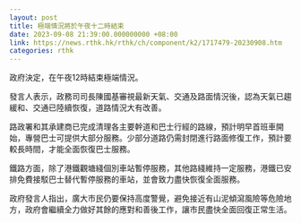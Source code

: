 ```yaml
---
layout: post
title: 極端情況將於午夜十二時結束
date: 2023-09-08 21:39:00.000000000 +08:00
link: https://news.rthk.hk/rthk/ch/component/k2/1717479-20230908.htm
categories: rthk
---
```


政府決定，在午夜12時結束極端情況。

發言人表示，政務司司長陳國基審視最新天氣、交通及路面情況後，認為天氣已趨緩和、交通已陸續恢復，道路情況大有改善。

路政署和其承建商已完成清理各主要幹道和巴士行經的路線，預計明早首班車開始，專營巴士可提供大部分服務。少部分道路仍需封閉進行路面修復工作，預計要較長時間，才能全面恢復巴士服務。

鐵路方面，除了港鐵觀塘綫個別車站暫停服務，其他路綫維持一定服務，港鐵已安排免費接駁巴士替代暫停服務的車站，並會致力盡快恢復全面服務。

政府發言人指出，廣大市民仍要保持高度警覺，避免接近有山泥傾瀉風險等危險地方，政府會繼續全力做好其餘的應對和善後工作，讓市民盡快全面回復正常生活。
